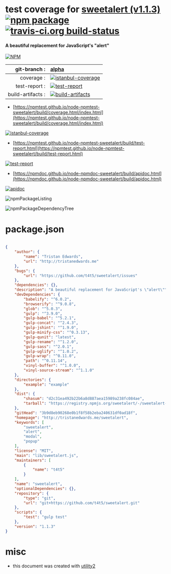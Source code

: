 # test coverage for  [sweetalert (v1.1.3)](http://tristanedwards.me/sweetalert)  [![npm package](https://img.shields.io/npm/v/npmtest-sweetalert.svg?style=flat-square)](https://www.npmjs.org/package/npmtest-sweetalert) [![travis-ci.org build-status](https://api.travis-ci.org/npmtest/node-npmtest-sweetalert.svg)](https://travis-ci.org/npmtest/node-npmtest-sweetalert)
#### A beautiful replacement for JavaScript's "alert"

[![NPM](https://nodei.co/npm/sweetalert.png?downloads=true&downloadRank=true&stars=true)](https://www.npmjs.com/package/sweetalert)

| git-branch : | [alpha](https://github.com/npmtest/node-npmtest-sweetalert/tree/alpha)|
|--:|:--|
| coverage : | [![istanbul-coverage](https://npmtest.github.io/node-npmtest-sweetalert/build/coverage.badge.svg)](https://npmtest.github.io/node-npmtest-sweetalert/build/coverage.html/index.html)|
| test-report : | [![test-report](https://npmtest.github.io/node-npmtest-sweetalert/build/test-report.badge.svg)](https://npmtest.github.io/node-npmtest-sweetalert/build/test-report.html)|
| build-artifacts : | [![build-artifacts](https://npmtest.github.io/node-npmtest-sweetalert/glyphicons_144_folder_open.png)](https://github.com/npmtest/node-npmtest-sweetalert/tree/gh-pages/build)|

- [https://npmtest.github.io/node-npmtest-sweetalert/build/coverage.html/index.html](https://npmtest.github.io/node-npmtest-sweetalert/build/coverage.html/index.html)

[![istanbul-coverage](https://npmtest.github.io/node-npmtest-sweetalert/build/screenCapture.buildCi.browser.%252Ftmp%252Fbuild%252Fcoverage.lib.html.png)](https://npmtest.github.io/node-npmtest-sweetalert/build/coverage.html/index.html)

- [https://npmtest.github.io/node-npmtest-sweetalert/build/test-report.html](https://npmtest.github.io/node-npmtest-sweetalert/build/test-report.html)

[![test-report](https://npmtest.github.io/node-npmtest-sweetalert/build/screenCapture.buildCi.browser.%252Ftmp%252Fbuild%252Ftest-report.html.png)](https://npmtest.github.io/node-npmtest-sweetalert/build/test-report.html)

- [https://npmdoc.github.io/node-npmdoc-sweetalert/build/apidoc.html](https://npmdoc.github.io/node-npmdoc-sweetalert/build/apidoc.html)

[![apidoc](https://npmdoc.github.io/node-npmdoc-sweetalert/build/screenCapture.buildCi.browser.%252Ftmp%252Fbuild%252Fapidoc.html.png)](https://npmdoc.github.io/node-npmdoc-sweetalert/build/apidoc.html)

![npmPackageListing](https://npmtest.github.io/node-npmtest-sweetalert/build/screenCapture.npmPackageListing.svg)

![npmPackageDependencyTree](https://npmtest.github.io/node-npmtest-sweetalert/build/screenCapture.npmPackageDependencyTree.svg)



# package.json

```json

{
    "author": {
        "name": "Tristan Edwards",
        "url": "http://tristanedwards.me"
    },
    "bugs": {
        "url": "https://github.com/t4t5/sweetalert/issues"
    },
    "dependencies": {},
    "description": "A beautiful replacement for JavaScript's \"alert\"",
    "devDependencies": {
        "babelify": "^6.0.2",
        "browserify": "^9.0.8",
        "glob": "^5.0.3",
        "gulp": "^3.9.0",
        "gulp-babel": "^5.2.1",
        "gulp-concat": "^2.4.3",
        "gulp-jshint": "^1.9.0",
        "gulp-minify-css": "^0.3.13",
        "gulp-qunit": "latest",
        "gulp-rename": "^1.2.0",
        "gulp-sass": "^2.0.1",
        "gulp-uglify": "^1.0.2",
        "gulp-wrap": "^0.11.0",
        "path": "^0.11.14",
        "vinyl-buffer": "^1.0.0",
        "vinyl-source-stream": "^1.1.0"
    },
    "directories": {
        "example": "example"
    },
    "dist": {
        "shasum": "d2c31ea492b22b6a8d887aea15989a238fc084ae",
        "tarball": "https://registry.npmjs.org/sweetalert/-/sweetalert-1.1.3.tgz"
    },
    "gitHead": "3b9d8eb90268e0b1f8f58b2eba240631df0ad18f",
    "homepage": "http://tristanedwards.me/sweetalert",
    "keywords": [
        "sweetalert",
        "alert",
        "modal",
        "popup"
    ],
    "license": "MIT",
    "main": "lib/sweetalert.js",
    "maintainers": [
        {
            "name": "t4t5"
        }
    ],
    "name": "sweetalert",
    "optionalDependencies": {},
    "repository": {
        "type": "git",
        "url": "git+https://github.com/t4t5/sweetalert.git"
    },
    "scripts": {
        "test": "gulp test"
    },
    "version": "1.1.3"
}
```



# misc
- this document was created with [utility2](https://github.com/kaizhu256/node-utility2)

